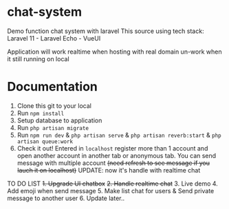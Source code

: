 # chat-system
Demo function chat system with laravel
This source using tech stack: Laravel 11 - Laravel Echo - VueUI

Application will work realtime when hosting with real domain un-work when it still running on local

# Documentation

1. Clone this git to your local
2. Run ```npm install```
3. Setup database to application
4. Run ```php artisan migrate```
5. Run ```npm run dev``` & ```php artisan serve``` & ```php artisan reverb:start``` & ```php artisan queue:work```
6. Check it out! Entered in ```localhost``` register more than 1 account and open another account in another tab or anonymous tab. You can send message with multiple account ~~(need refresh to see message if you lauch it on localhost)~~ UPDATE: now it's handle with realtime chat

TO DO LIST
~~1. Upgrade UI chatbox~~
~~2. Handle realtime chat~~
3. Live demo
4. Add emoji when send message
5. Make list chat for users & Send private message to another user
6. Update later..
